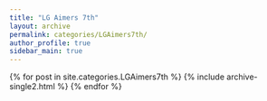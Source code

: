 ```yaml
---
title: "LG Aimers 7th"
layout: archive
permalink: categories/LGAimers7th/
author_profile: true
sidebar_main: true
---
```



<!-- {% assign posts = site.categories.LGAimers7th %} -->
<!-- {% for post in posts %} {% include archive-single2.html type=page.entries_layout %} {% endfor %} -->


<div class="archive__container">
  {% for post in site.categories.LGAimers7th %}
    {% include archive-single2.html %}
  {% endfor %}
</div>
